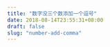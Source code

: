 ```yaml
---
title: "数字没三个数添加一个逗号"
date: 2018-08-14T23:55:31+08:00
draft: false
slug: "number-add-comma"
---
```

